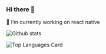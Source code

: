 ### Hi there 👋

 🔭 I’m currently working on react native

![Github stats](https://github-readme-stats.vercel.app/api?username=htkaya07&theme=highcontrast&show_icons=true&count_private=true)

![Top Languages Card](https://github-readme-stats.vercel.app/api/top-langs/?username=htkaya07)

<!--
**htkaya07/htkaya07** is a ✨ _special_ ✨ repository because its `README.md` (this file) appears on your GitHub profile.

Here are some ideas to get you started:

![Top Languages Card](https://github-readme-stats.vercel.app/api/top-langs/?username=htkaya07)



![Top Languages Card](https://github-readme-stats.vercel.app/api/top-langs/?username=htkaya07)

- 🔭 I’m currently working on ...
- 🌱 I’m currently learning ...
- 👯 I’m looking to collaborate on ...
- 🤔 I’m looking for help with ...
- 💬 Ask me about ...
- 📫 How to reach me: ...
- 😄 Pronouns: ...
- ⚡ Fun fact: ...
-->
